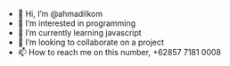 - 👋 Hi, I’m @ahmadilkom
- 👀 I’m interested in programming
- 🌱 I’m currently learning javascript
- 💞️ I’m looking to collaborate on a project 
- 📫 How to reach me on this number, +62857 7181 0008

<!---
ahmadilkom/ahmadilkom is a ✨ special ✨ repository because its `README.md` (this file) appears on your GitHub profile.
You can click the Preview link to take a look at your changes.
--->
